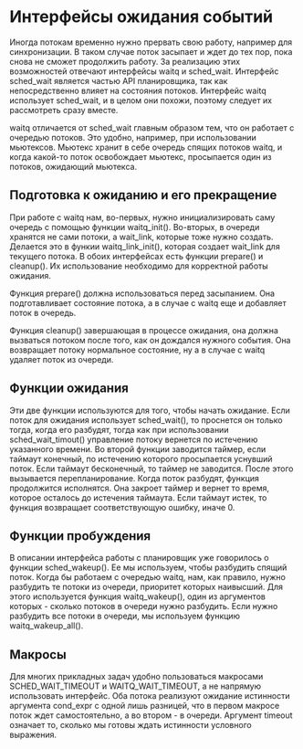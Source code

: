 # Интерфейсы ожидания событий #

Иногда потокам временно нужно прервать свою работу, например для синхронизации. В таком случае поток засыпает и ждет до тех пор, пока снова не сможет продолжить работу. За реализацию этих возможностей отвечают интерфейсы waitq и sched\_wait. Интерфейс sched\_wait является частью API планировщика, так как непосредственно влияет на состояния потоков. Интерфейс waitq использует sched\_wait, и в целом они похожи, поэтому следует их рассмотреть сразу вместе.

waitq отличается от sched\_wait главным образом тем, что он работает с очередью потоков. Это удобно, например, при использовании мьютексов. Мьютекс хранит в себе  очередь спящих потоков waitq, и когда какой-то поток освобождает мьютекс, просыпается один из потоков, ожидающий мьютекса.

## Подготовка к ожиданию и его прекращение ##

При работе с waitq нам, во-первых, нужно инициализировать саму очередь с помощью функции waitq\_init(). Во-вторых, в очереди хранятся не сами потоки, а wait\_link, которые тоже нужно создать. Делается это в функии waitq\_link\_init(), которая создает wait\_link для текущего потока.
В обоих интерфейсах есть функции prepare() и cleanup(). Их использование необходимо для корректной работы ожидания.

Функция prepare() должна использоваться перед засыпанием. Она подготавливает состояние потока, а в случае с waitq еще и добавляет поток в очередь.

Функция cleanup() завершающая в процессе ожидания, она должна вызваться потоком после того, как он дождался нужного события. Она возвращает потоку нормальное состояние, ну а в случае с waitq удаляет поток из очереди.

## Функции ожидания ##

Эти две функции используются для того, чтобы начать ожидание. Если поток для ожидания использует sched\_wait(), то проснется он только тогда, когда его разбудят, тогда как при использовании sched\_wait\_timout() управление потоку вернется по истечению указанного времени. Во второй функции заводится таймер, если таймаут конечный, по истечению которого просыпается уснувший поток. Если таймаут бесконечный, то таймер не заводится. После этого вызывается перепланирование. Когда поток разбудят, функция продолжится исполнятся. Она закроет таймер и вернет то время, которое осталось до истечения таймаута. Если таймаут истек, то функция возвращает соответствующую ошибку, иначе 0.

## Функции пробуждения ##

В описании интерфейса работы с планировщик уже говорилось о функции sched\_wakeup(). Ее мы используем, чтобы разбудить спящий поток. Когда бы работаем с очередью waitq, нам, как правило, нужно разбудить те потоки из очереди, приоритет которых наивысший. Для этого используется функция waitq\_wakeup(), один из аргументов которых - сколько потоков в очереди нужно разбудить. Если нужно разбудить все потоки в очереди, мы используем функцию waitq\_wakeup\_all().

## Макросы ##
Для многих прикладных задач удобно пользоваться макросами SCHED\_WAIT\_TIMEOUT и WAITQ\_WAIT\_TIMEOUT, а не напрямую использовать интерфейс. Оба потока реализуют ожидание истинности аргумента cond\_expr с одной лишь разницей, что в первом макросе поток ждет самостоятельно, а во втором - в очереди. Аргумент timeout означает то, сколько мы готовы ждать истинности условного выражения.
